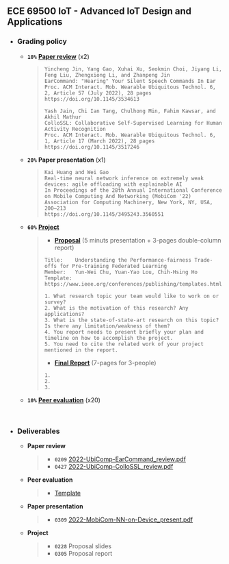 ## ECE 69500 IoT - Advanced IoT Design and Applications

* ### Grading policy
  * **```10%```** [**Paper review**](https://docs.google.com/spreadsheets/d/1A1qAF9cIAwDyDGS6gT8t_i145R8hygVCzgcJHRVeBIQ/edit?usp=sharing) (x2)
    > ```
    > Yincheng Jin, Yang Gao, Xuhai Xu, Seokmin Choi, Jiyang Li, Feng Liu, Zhengxiong Li, and Zhanpeng Jin
    > EarCommand: "Hearing" Your Silent Speech Commands In Ear
    > Proc. ACM Interact. Mob. Wearable Ubiquitous Technol. 6, 2, Article 57 (July 2022), 28 pages
    > https://doi.org/10.1145/3534613
    > 
    > Yash Jain, Chi Ian Tang, Chulhong Min, Fahim Kawsar, and Akhil Mathur
    > ColloSSL: Collaborative Self-Supervised Learning for Human Activity Recognition
    > Proc. ACM Interact. Mob. Wearable Ubiquitous Technol. 6, 1, Article 17 (March 2022), 28 pages
    > https://doi.org/10.1145/3517246
    > ```
  * **```20%```** **Paper presentation** (x1)
    > ```
    > Kai Huang and Wei Gao
    > Real-time neural network inference on extremely weak devices: agile offloading with explainable AI
    > In Proceedings of the 28th Annual International Conference on Mobile Computing And Networking (MobiCom '22)
    > Association for Computing Machinery, New York, NY, USA, 200–213
    > https://doi.org/10.1145/3495243.3560551
    > ```
  * **```60%```** [**Project**](https://docs.google.com/spreadsheets/d/106mGXUgaOzmoV044iW7WO3dy7T7VuiBGWyQejD0Zhl8/edit#gid=0)
    > * [**Proposal**](https://docs.google.com/spreadsheets/d/13IzV9mz9zrxV30mV95UXKtiNcUnJssBR-czkruXEIBA/edit#gid=0) (5 minuts presentation + 3-pages double-column report)
    > ```
    > Title:    Understanding the Performance-fairness Trade-offs for Pre-training Federated Learning
    > Member:   Yun-Wei Chu, Yuan-Yao Lou, Chih-Hsing Ho
    > Template: https://www.ieee.org/conferences/publishing/templates.html
    > 
    > 1. What research topic your team would like to work on or survey?
    > 2. What is the motivation of this research? Any applications?
    > 3. What is the state-of-state-art research on this topic? Is there any limitation/weakness of them?
    > 4. You report needs to present briefly your plan and timeline on how to accomplish the project.
    > 5. You need to cite the related work of your project mentioned in the report.
    > ```
    > * [**Final Report**]() (7-pages for 3-people)
    > ```
    > 1. 
    > 2. 
    > 3. 
    > ```
  * **```10%```** [**Peer evaluation**](https://forms.gle/FNo9Xiib6zefbdip8) (x20)
  
<br />
  
* ### Deliverables
  * **Paper review**
    > * **```0209```** [2022-UbiComp-EarCommand_review.pdf](./2022-UbiComp-EarCommand_review.pdf)
    > * **```0427```** [2022-UbiComp-ColloSSL_review.pdf](./2022-UbiComp-ColloSSL_review.pdf)
  * **Peer evaluation**
    > * [Template](https://docs.google.com/document/d/1MLv4mWAOdYq6g6PG0-Ri5VhrF6bQyeLlVCWDMlXh2w8/edit#heading=h.n0cbuabx5bw8)
  * **Paper presentation**
    > * **```0309```** [2022-MobiCom-NN-on-Device_present.pdf](https://docs.google.com/presentation/d/1I5dY-idtY4rvyUngbMdGu8alkt-nzWErT5nYhZwYeww/edit#slide=id.gf4968908a5_1_190)
  * **Project**
    > * **```0228```** Proposal slides
    > * **```0305```** Proposal report